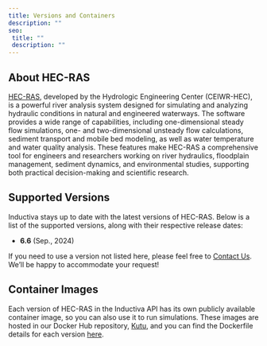 ```yaml
---
title: Versions and Containers
description: ""
seo:
 title: ""
 description: ""
---
```


## About HEC-RAS
[HEC-RAS](https://www.hec.usace.army.mil/), developed by the Hydrologic
Engineering Center (CEIWR-HEC), is a powerful river analysis system designed for
simulating and analyzing hydraulic conditions in natural and engineered waterways.
The software provides a wide range of capabilities, including one-dimensional
steady flow simulations, one- and two-dimensional unsteady flow calculations,
sediment transport and mobile bed modeling, as well as water temperature and
water quality analysis. These features make HEC-RAS a comprehensive tool for
engineers and researchers working on river hydraulics, floodplain management,
sediment dynamics, and environmental studies, supporting both practical
decision-making and scientific research.

## Supported Versions
Inductiva stays up to date with the latest versions of HEC-RAS. Below is a
list of the supported versions, along with their respective release dates:

- **6.6** (Sep., 2024)

If you need to use a version not listed here, please feel free to [Contact Us](mailto:support@inductiva.ai).
We’ll be happy to accommodate your request!

## Container Images
Each version of HEC-RAS in the Inductiva API has its own publicly available container image, 
so you can also use it to run simulations. These images are hosted in our Docker Hub repository, 
[Kutu](https://hub.docker.com/r/inductiva/kutu/tags?name=hec-ras), and you can find the 
Dockerfile details for each version [here](https://github.com/inductiva/kutu/tree/main/simulators/hec-ras).